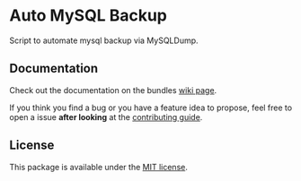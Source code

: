 # Auto MySQL Backup

Script to automate mysql backup via MySQLDump.

## Documentation

Check out the documentation on the bundles [wiki page](https://github.com/rmzamora/auto-mysql-backup/wiki).

If you think you find a bug or you have a feature idea to propose, feel free to open a issue
**after looking** at the [contributing guide](CONTRIBUTING.md).

## License

This package is available under the [MIT license](LICENSE).